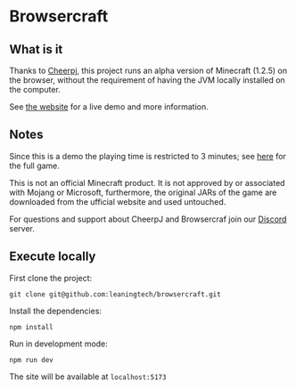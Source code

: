 # Browsercraft

## What is it

Thanks to [Cheerpj](https://cheerpj.com), this project runs an alpha version of Minecraft (1.2.5) on the browser, without the requirement of having the JVM locally installed on the computer.

See [the website](https://browsercraft.cheerpj.com) for a live demo and more information.

## Notes

Since this is a demo the playing time is restricted to 3 minutes; see [here](https://www.minecraft.net) for the full game.

This is not an official Minecraft product. It is not approved by or associated with Mojang or Microsoft, furthermore, the original JARs of the game are downloaded from the ufficial website and used untouched.

For questions and support about CheerpJ and Browsercraf join our [Discord](https://discord.gg/7xXW6NAdHT) server.

## Execute locally

First clone the project:

```
git clone git@github.com:leaningtech/browsercraft.git
```

Install the dependencies:

```
npm install
```

Run in development mode:

```
npm run dev
```

The site will be available at `localhost:5173`
